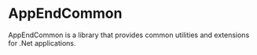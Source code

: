 # AppEndCommon
AppEndCommon is a library that provides common utilities and extensions for .Net applications. 
